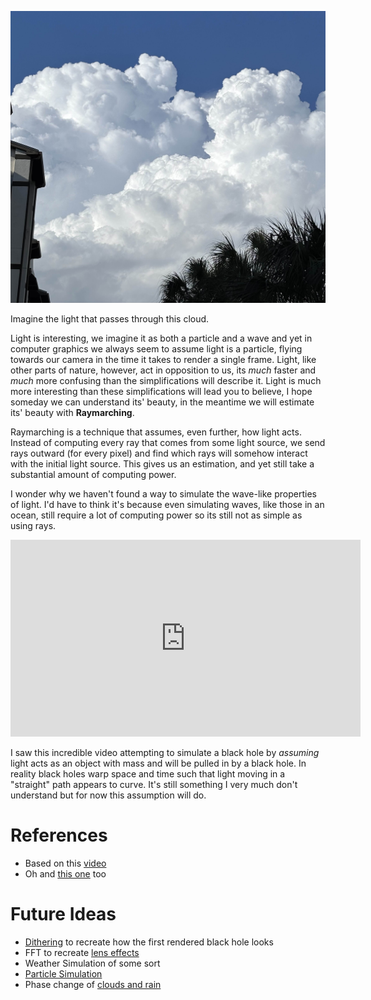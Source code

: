 ![](../cloud.jpg)

Imagine the light that passes through this cloud.

Light is interesting, we imagine it as both a particle and a wave and yet in computer graphics we always seem to assume light is a particle, flying towards our camera in the time it takes to render a single frame. Light, like other parts of nature, however, act in opposition to us, its *much* faster and *much* more confusing than the simplifications will describe it. Light is much more interesting than these simplifications will lead you to believe, I hope someday we can understand its' beauty, in the meantime we will estimate its' beauty with **Raymarching**. 

Raymarching is a technique that assumes, even further, how light acts. Instead of computing every ray that comes from some light source, we send rays outward (for every pixel) and find which rays will somehow interact with the initial light source. This gives us an estimation, and yet still take a substantial amount of computing power.

I wonder why we haven't found a way to simulate the wave-like properties of light. I'd have to think it's because even simulating waves, like those in an ocean, still require a lot of computing power so its still not as simple as using rays.

<div class="scratch-preview">
<iframe width="560" height="315" src="https://www.youtube.com/embed/dMohMW29gSM?si=r0G8tohUHJ92waS6" title="YouTube video player" frameborder="0" allow="accelerometer; autoplay; clipboard-write; encrypted-media; gyroscope; picture-in-picture; web-share" referrerpolicy="strict-origin-when-cross-origin" allowfullscreen></iframe>
</div>

I saw this incredible video attempting to simulate a black hole by *assuming* light acts as an object with mass and will be pulled in by a black hole. In reality black holes warp space and time such that light moving in a "straight" path appears to curve. It's still something I very much don't understand but for now this assumption will do.
# References
- Based on this [video](https://www.youtube.com/watch?v=dMohMW29gSM)
- Oh and [this one](https://www.youtube.com/watch?v=ryB8hT5TMSg) too
# Future Ideas
- [Dithering](https://www.youtube.com/watch?v=8wOUe32Pt-E) to recreate how the first rendered black hole looks
- FFT to recreate [lens effects](https://www.youtube.com/watch?v=QWqb5Gewbx8)
- Weather Simulation of some sort
- [Particle Simulation](https://www.reddit.com/r/creativecoding/comments/1n7hu40/black_hole_simulation_using_300000_particles/)
- Phase change of [clouds and rain](https://www.youtube.com/watch?v=itRV2jEtV8Q)
